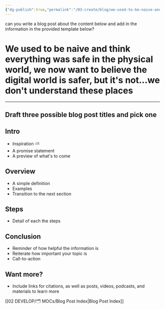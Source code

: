 ```yaml
---
{"dg-publish":true,"permalink":"/03-create/blog/we-used-to-be-naive-and-think-everything-was-safe-in-the-physical-world-we-now-want-to-believe-the-digital-world-is-safer-but-it-s-not-we-don-t-understand-these-places/"}
---
```



can you write a blog post about the content below and add in the information in the provided template below? 
# We used to be naive and think everything was safe in the physical world, we now want to believe the digital world is safer, but it's not...we don't understand these places

---
## Draft three possible blog post titles and pick one

## Intro
* Inspiration ⛅
* A promise statement
* A preview of what's to come

## Overview
* A simple definition
* Examples
* Transition to the next section

## Steps
* Detail of each the steps

## Conclusion
* Reminder of how helpful the information is
* Reiterate how important your topic is
* Call-to-action

## Want more?

- Include links for citations, as well as posts, videos, podcasts, and materials to learn more





[[02 DEVELOP/🗂️ MOCs/Blog Post Index\|Blog Post Index]]